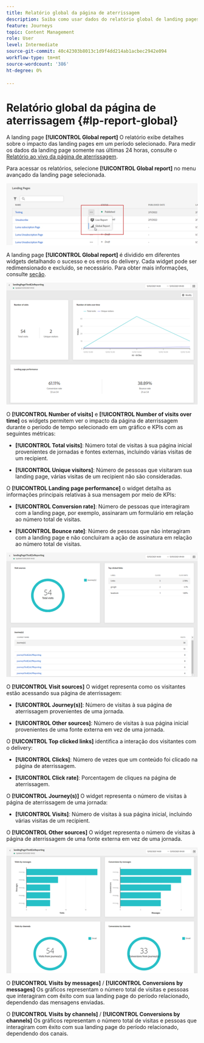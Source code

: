 ```yaml
---
title: Relatório global da página de aterrissagem
description: Saiba como usar dados do relatório global de landing pages
feature: Journeys
topic: Content Management
role: User
level: Intermediate
source-git-commit: 40c42303b8013c1d9f4dd214ab1acbec2942e094
workflow-type: tm+mt
source-wordcount: '386'
ht-degree: 0%

---
```


# Relatório global da página de aterrissagem {#lp-report-global}

A landing page **[!UICONTROL Global report]** O relatório exibe detalhes sobre o impacto das landing pages em um período selecionado. Para medir os dados da landing page somente nas últimas 24 horas, consulte o [Relatório ao vivo da página de aterrissagem](lp-report-live.md).

Para acessar os relatórios, selecione **[!UICONTROL Global report]** no menu avançado da landing page selecionada.

![](assets/landing_page_report_7.png)

A landing page **[!UICONTROL Global report]** é dividido em diferentes widgets detalhando o sucesso e os erros do delivery. Cada widget pode ser redimensionado e excluído, se necessário. Para obter mais informações, consulte [seção](global-report.md).

![](assets/landing_page_report_4.png)

O **[!UICONTROL Number of visits]** e **[!UICONTROL Number of visits over time]** os widgets permitem ver o impacto da página de aterrissagem durante o período de tempo selecionado em um gráfico e KPIs com as seguintes métricas:

* **[!UICONTROL Total visits]**: Número total de visitas à sua página inicial provenientes de jornadas e fontes externas, incluindo várias visitas de um recipient.

* **[!UICONTROL Unique visitors]**: Número de pessoas que visitaram sua landing page, várias visitas de um recipient não são consideradas.

O **[!UICONTROL Landing page performance]** o widget detalha as informações principais relativas à sua mensagem por meio de KPIs:

* **[!UICONTROL Conversion rate]**: Número de pessoas que interagiram com a landing page, por exemplo, assinaram um formulário em relação ao número total de visitas.

* **[!UICONTROL Bounce rate]**: Número de pessoas que não interagiram com a landing page e não concluíram a ação de assinatura em relação ao número total de visitas.

![](assets/landing_page_report_5.png)

O **[!UICONTROL Visit sources]** O widget representa como os visitantes estão acessando sua página de aterrissagem:

* **[!UICONTROL Journey(s)]**: Número de visitas à sua página de aterrissagem provenientes de uma jornada.

* **[!UICONTROL Other sources]**: Número de visitas à sua página inicial provenientes de uma fonte externa em vez de uma jornada.

O **[!UICONTROL Top clicked links]** identifica a interação dos visitantes com o delivery:

* **[!UICONTROL Clicks]**: Número de vezes que um conteúdo foi clicado na página de aterrissagem.

* **[!UICONTROL Click rate]**: Porcentagem de cliques na página de aterrissagem.

O **[!UICONTROL Journey(s)]** O widget representa o número de visitas à página de aterrissagem de uma jornada:

* **[!UICONTROL Visits]**: Número de visitas à sua página inicial, incluindo várias visitas de um recipient.

O **[!UICONTROL Other sources]** O widget representa o número de visitas à página de aterrissagem de uma fonte externa em vez de uma jornada.

![](assets/landing_page_report_6.png)

O **[!UICONTROL Visits by messages]** / **[!UICONTROL Conversions by messages]** Os gráficos representam o número total de visitas e pessoas que interagiram com êxito com sua landing page do período relacionado, dependendo das mensagens enviadas.

O **[!UICONTROL Visits by channels]** / **[!UICONTROL Conversions by channels]** Os gráficos representam o número total de visitas e pessoas que interagiram com êxito com sua landing page do período relacionado, dependendo dos canais.
